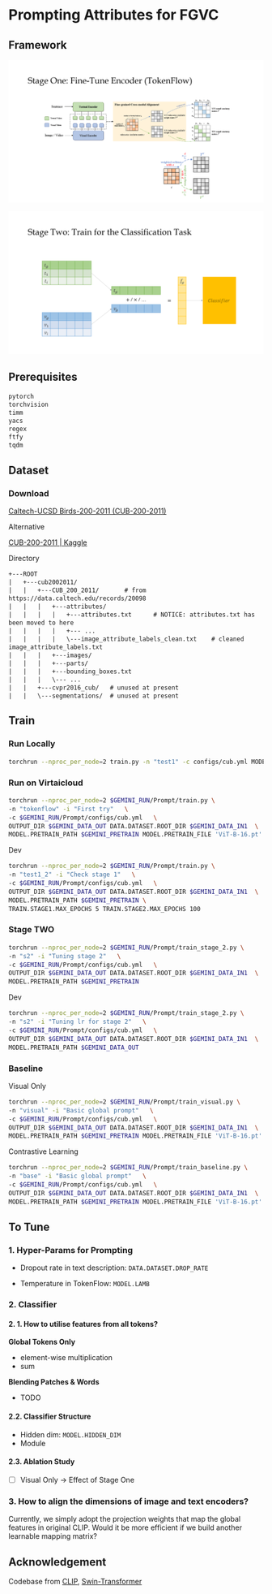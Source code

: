 ﻿# Prompting Attributes for FGVC

## Framework

![Stage One](./figs/stage_1.png)

![Stage Two](./figs/stage_2.png)

## Prerequisites

```
pytorch
torchvision
timm
yacs
regex
ftfy
tqdm
```

## Dataset

### Download

[Caltech-UCSD Birds-200-2011 (CUB-200-2011)](http://www.vision.caltech.edu/datasets/cub_200_2011/)

Alternative

[CUB-200-2011 | Kaggle](https://www.kaggle.com/datasets/wenewone/cub2002011)

Directory

```
+---ROOT
|   +---cub2002011/
|   |   +---CUB_200_2011/		# from https://data.caltech.edu/records/20098
|   |   |   +---attributes/
|   |   |   |   +---attributes.txt		# NOTICE: attributes.txt has been moved to here
|   |   |   |   +--- ...
|   |   |   |   \---image_attribute_labels_clean.txt	# cleaned image_attribute_labels.txt
|   |   |   +---images/
|   |   |   +---parts/
|   |   |   +---bounding_boxes.txt
|   |   |   \--- ...
|   |   +---cvpr2016_cub/	# unused at present
|   |   \---segmentations/	# unused at present
```



## Train

### Run Locally

```bash
torchrun --nproc_per_node=2 train.py -n "test1" -c configs/cub.yml MODEL.PRETRAIN_FILE 'ViT-B-16.pt' MODEL.PRETRAIN_PATH './pretrained'
```

### Run on Virtaicloud
```bash
torchrun --nproc_per_node=2 $GEMINI_RUN/Prompt/train.py \
-n "tokenflow" -i "First try"   \
-c $GEMINI_RUN/Prompt/configs/cub.yml   \
OUTPUT_DIR $GEMINI_DATA_OUT DATA.DATASET.ROOT_DIR $GEMINI_DATA_IN1  \
MODEL.PRETRAIN_PATH $GEMINI_PRETRAIN MODEL.PRETRAIN_FILE 'ViT-B-16.pt'
```
Dev
```bash
torchrun --nproc_per_node=2 $GEMINI_RUN/Prompt/train.py \
-n "test1_2" -i "Check stage 1"   \
-c $GEMINI_RUN/Prompt/configs/cub.yml   \
OUTPUT_DIR $GEMINI_DATA_OUT DATA.DATASET.ROOT_DIR $GEMINI_DATA_IN1  \
MODEL.PRETRAIN_PATH $GEMINI_PRETRAIN \
TRAIN.STAGE1.MAX_EPOCHS 5 TRAIN.STAGE2.MAX_EPOCHS 100
```

### Stage TWO
```bash
torchrun --nproc_per_node=2 $GEMINI_RUN/Prompt/train_stage_2.py \
-n "s2" -i "Tuning stage 2"   \
-c $GEMINI_RUN/Prompt/configs/cub.yml   \
OUTPUT_DIR $GEMINI_DATA_OUT DATA.DATASET.ROOT_DIR $GEMINI_DATA_IN1  \
MODEL.PRETRAIN_PATH $GEMINI_PRETRAIN
```
Dev
```bash
torchrun --nproc_per_node=2 $GEMINI_RUN/Prompt/train_stage_2.py \
-n "s2" -i "Tuning lr for stage 2"   \
-c $GEMINI_RUN/Prompt/configs/cub.yml   \
OUTPUT_DIR $GEMINI_DATA_OUT DATA.DATASET.ROOT_DIR $GEMINI_DATA_IN1  \
MODEL.PRETRAIN_PATH $GEMINI_DATA_OUT
```

### Baseline

Visual Only

```bash
torchrun --nproc_per_node=2 $GEMINI_RUN/Prompt/train_visual.py \
-n "visual" -i "Basic global prompt"   \
-c $GEMINI_RUN/Prompt/configs/cub.yml   \
OUTPUT_DIR $GEMINI_DATA_OUT DATA.DATASET.ROOT_DIR $GEMINI_DATA_IN1  \
MODEL.PRETRAIN_PATH $GEMINI_PRETRAIN MODEL.PRETRAIN_FILE 'ViT-B-16.pt'
```

Contrastive Learning

```bash
torchrun --nproc_per_node=2 $GEMINI_RUN/Prompt/train_baseline.py \
-n "base" -i "Basic global prompt"   \
-c $GEMINI_RUN/Prompt/configs/cub.yml   \
OUTPUT_DIR $GEMINI_DATA_OUT DATA.DATASET.ROOT_DIR $GEMINI_DATA_IN1  \
MODEL.PRETRAIN_PATH $GEMINI_PRETRAIN MODEL.PRETRAIN_FILE 'ViT-B-16.pt'
```



## To Tune

### 1. Hyper-Params for Prompting

- Dropout rate in text description: `DATA.DATASET.DROP_RATE`

- Temperature in TokenFlow: `MODEL.LAMB`

### 2. Classifier

####  2. 1. How to utilise features from all tokens?

**Global Tokens Only**

- element-wise multiplication
- sum

**Blending Patches & Words**

- TODO

#### 2.2.  Classifier Structure

- Hidden dim: `MODEL.HIDDEN_DIM`
- Module

#### 2.3. Ablation Study

- [ ] Visual Only ->  Effect of Stage One

### 3. How to align the dimensions of image and text encoders?
Currently, we simply adopt the projection weights that map the global features in original CLIP.
Would it be more efficient if we build another learnable mapping matrix?

## Acknowledgement

Codebase from [CLIP](https://github.com/openai/CLIP), [Swin-Transformer](https://github.com/microsoft/Swin-Transformer)
